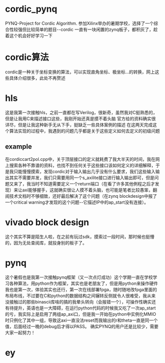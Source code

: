 # cordic_pynq
PYNQ-Project for Cordic Algorithm.
参加Xilinx举办的暑期学校，选择了一个综合性较强但比较简单的题目--cordic
一直有一块闲置的zynq板子，都积灰了，趁着这个机会好好学习一下
# cordic算法
cordic是一种关于坐标变换的算法，可以实现直角坐标、极坐标...的转换，网上这些具体介绍很多，此处不再赘述
# hls
这是我第一次接触hls，之前一直都在写Verilog，很新奇，虽然我对C挺熟悉的，但是让我用C来描述接口这些，我刚开始还真是摸不着头脑
官方给的资料确实很详尽，但是让我这种新手无从下手，挺缺乏一些具体案例的描述
在这两天完成这个算法实现的过程中，我遇到的问题几乎都是关于这些定义如何去定义的初级问题
## example
在cordiccart2pol.cpp中，关于顶层接口的定义就耗费了我大半天的时间，我在网上搜索各种不靠谱的资料，也找不到任何关于这些接口该如何定义的详细解释，于是我只能慢慢摸索，发现cordic对于输入输出几乎没有什么要求，我们这些输入输出其实不需要并发，我们只需要用同一个s_axilite接口进行输入输出即可，但是问题又来了，我当时不知道需要定义一个return端口（在看了许多其他例程之后才发现）来让axi能够握手，这就确实很让人摸不着头脑，也可能是笔者比较愚笨，翻阅技术文档时不够细致，还好最后解决了这个问题（在zynq blockdesign中报了一个critical warning才发现的这个问题--它描述IP中的ap_start没有连接）。
# vivado block design
这个其实不算是陌生人啦，在之前有玩过sdk，摸索过一段时间，那时候也挺懵的，因为无处查阅库，就投身别的板子了。
# pynq
这个暑假也是我第一次接触pynq框架（又一次点灯成功）这个学期一直在学校学习各种算法，用python作为框架，其实也是老朋友了，但是用python来操作硬件我也是第一次，体验其实也还行，第一次在线部署fpga，随时随地改fpga里面的布局布线，不过要在C和python的数据结构之间辗转反侧就令人很难受，我从来没接触过的那些binascii库啥的搞的我晕头转向（会报错一个），可操作性确实还有待提升，英语也是一大障碍，在运行python代码的时候我又吃了一次ap_start的亏，我实际上是启用了两组ap_axi口，但是我一开始在python中实例化MMIO时只例化了其中一组，导致这axi一直没法reset而我输出的r和theta一直是同一个值，后面经过一晚的debug后才得以PASS。
确实PYNQ的用户还是比较少，需要大家一起努力！
# ey
